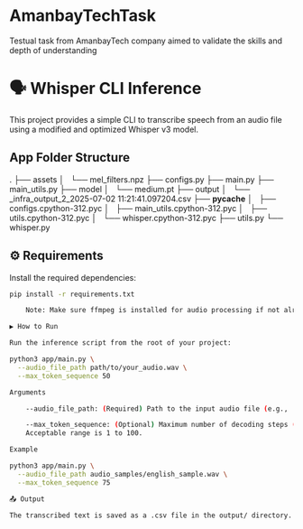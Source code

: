 # AmanbayTechTask
Testual task from AmanbayTech company aimed to validate the skills and depth of understanding

# 🗣️ Whisper CLI Inference

This project provides a simple CLI to transcribe speech from an audio file using a modified and optimized Whisper v3 model.

## App Folder Structure

.
├── assets
│   └── mel_filters.npz
├── configs.py
├── main.py
├── main_utils.py
├── model
│   └── medium.pt
├── output
│   └── _infra_output_2_2025-07-02 11:21:41.097204.csv
├── __pycache__
│   ├── configs.cpython-312.pyc
│   ├── main_utils.cpython-312.pyc
│   ├── utils.cpython-312.pyc
│   └── whisper.cpython-312.pyc
├── utils.py
└── whisper.py


## ⚙️ Requirements

Install the required dependencies:

```bash
pip install -r requirements.txt

    Note: Make sure ffmpeg is installed for audio processing if not already available.

▶️ How to Run

Run the inference script from the root of your project:

python3 app/main.py \
  --audio_file_path path/to/your_audio.wav \
  --max_token_sequence 50

Arguments

    --audio_file_path: (Required) Path to the input audio file (e.g., .wav, .flac).

    --max_token_sequence: (Optional) Maximum number of decoding steps (default: 50).
    Acceptable range is 1 to 100.

Example

python3 app/main.py \
  --audio_file_path audio_samples/english_sample.wav \
  --max_token_sequence 75

📤 Output

The transcribed text is saved as a .csv file in the output/ directory.
